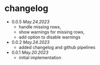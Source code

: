 # changelog

 * 0.0.5 _May.24.2023_
   * handle missing rows,
   * show warnings for missing rows,
   * add option to disable warnings
 * 0.0.2 _May.24.2023_
   * added changelog and github pipelines
 * 0.0.1 _May.20.2023_
   * initial implementation
